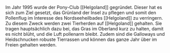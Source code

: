 Im Jahr 1995 wurde der Pony-Club [[Helgoland]] gegründet. Dieser hat es sich zum Ziel gesetzt, das Grünland der Insel zu pflegen und somit den Pollenflug im Interesse des Nordseeheilbades [[Helgoland]] zu verringern. Zu diesem Zweck werden zwei Tierherden auf [[Helgoland]] gehalten. Sie tragen hauptsächlich dazu bei, das Gras im Oberland kurz zu halten, damit es nicht blüht, und die Luft pollenarm bleibt. Zudem sind die Galloways und Heidschnucken robuste Tierrassen und können das ganze Jahr über im Freien gehalten werden.
